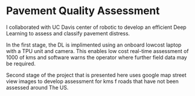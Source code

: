 # Pavement Quality Assessment

I collaborated with UC Davis center of robotic to develop an efficient Deep Learning to assess and classify pavement distress.

In the first stage, the DL is implimented using an onboard lowcost laptop with a TPU unit and camera. This enables low cost real-time assessment of 1000 of kms and software warns the operator where further field data may be required.

Second stage of the project that is presented here uses google map street view images to develop assessment for kms f roads that have not been assessed around The US.

